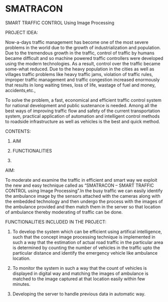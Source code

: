 # SMATRACON
SMART TRAFFIC CONTROL Using Image Processing


PROJECT IDEA:

Now-a-days traffic management has become one of the most severe problems in the world due to the growth of industrialization and population. Due to the tremendous growth in the traffic, control of traffic by humans became difficult and so machine powered traffic controllers were developed using the modern technologies. As a result, control over the traffic became some-what reduced. Due to the heavy population in the cities as well as villages traffic problems like heavy traffic jams, violation of traffic rules, improper traffic management and traffic congestion increased enormously that results in long waiting times, loss of life, wastage of fuel and money, accidents,etc., 

To solve the problem, a fast, economical and efficient traffic control system for national development and public sustenance is needed. Among all the best ways of improving traffic flow and safety of the current transportation system, practical application of automation and intelligent control methods to roadside infrastructure as well as vehicles is the best and quick method.

CONTENTS:

1) AIM

2) FUNCTIONALITIES

3)

AIM:

To moderate and examine the traffic in efficient and smart way we exploit the new and easy technique called as “SMATRACON – SMART TRAFFIC CONTROL using Image Processing”.In the busy traffic we can easily identify the ambulance image by the sensors attached with the cameras along with the embedded technology and then undergo the process with the images of the ambulance provided and then match them in the server so that location of ambulance thereby moderating of traffic can be done.


FUNCTIONALITIES INCLUDED IN THE PROJECT:

1) To develop the system which can be efficient using artifical intelligence, such that the concept image processing technique is implemented in such a way that the estimation of actual road traffic in the particular area is determined by counting the number of vehicles in the traffic upto the particular distance and identify the emergency vehicle like ambulance location.

2) To monitor the system in such a way that the count of vehicles is displayed in digital way and matching the images of ambulance is matched to the image captured at that location easily within few minutes.

3) Developing the server to handle previous data in automatic way.



